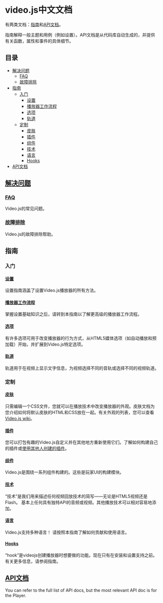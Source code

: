 # video.js中文文档

有两类文档：[指南]()和[API文档]()。

指南解释一般主题和用例（例如设置）。API文档是从代码库自动生成的，并提供有关函数，属性和事件的具体细节。

## 目录

* [解决问题](#解决问题)
  * [FAQ](#FAQ)
  * [故障排除](#故障排除)
* [指南](#指南)
  * [入门](#入门)
    * [设置](#设置)
    * [播放器工作流程](#播放器工作流程)
    * [选项](#选项)
    * [轨道](#轨道)
  * [定制](#定制)
    * [皮肤](#皮肤)
    * [插件](#插件)
    * [组件](#组件)
    * [技术](#技术)
    * [语言](#语言)
    * [Hooks](#Hooks)
* [API文档](#API文档)

## [解决问题]()
### [FAQ]()
Video.js的常见问题。
### [故障排除]()
Video.js的故障排除帮助。
## 指南
### 入门
#### [设置](./setup.md)
设置指南涵盖了设置Video.js播放器的所有方法。
#### [播放器工作流程](./player-workflows.md)
掌握设置基础知识之后，请转到本指南以了解更高级的播放器工作流程。
#### [选项](./options.md)
有许多选项可用于改变播放器的行为方式，从HTML5媒体选项（如自动播放和预加载）开始，并扩展到Video.js特定选项。
#### [轨道](./tracks.md)
轨道用于在视频上显示文字信息，为视频选择不同的音轨或选择不同的视频轨道。
### 定制
#### [皮肤]()
只需编辑一个CSS文件，您就可以在播放技术中改变播放器的外观。皮肤文档为您介绍如何将默认皮肤的HTML和CSS放在一起。有关外观的列表，您可以查看[Video.js wiki]()。
#### [插件]()
您可以打包有趣的Video.js自定义并在其他地方重新使用它们。了解如何构建自己的插件或[使用其他人创建的插件]()。
#### [组件]()
Video.js是围绕一系列组件构建的。这些是玩家UI的构建模块。
#### [技术]()
“技术”是我们用来描述任何视频回放技术的简写——无论是HTML5视频还是Flash。 基本上任何具有独特API的音频或视频。其他播放技术可以相对容易地添加。
#### [语言]()
Video.js支持多种语言！ 请按照本指南了解如何贡献和使用语言。
#### [Hooks]()
“hook”是videojs创建播放器时想要做的功能。现在只有在安装和设置支持之前。 有关更多信息，请参阅指南。
## [API文档]()
You can refer to the full list of API docs, but the most relevant API doc is for the Player.